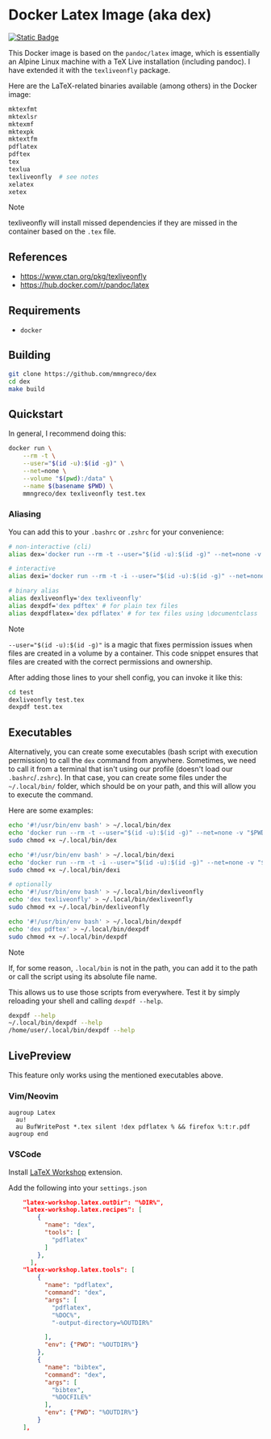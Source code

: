 # Docker Latex Image (aka dex)


[![Static Badge](https://img.shields.io/badge/docker-hub-blue?style=flat-square)](https://hub.docker.com/r/mmngreco/dex)


This Docker image is based on the `pandoc/latex` image, which is essentially an
Alpine Linux machine with a TeX Live installation (including pandoc). I have
extended it with the `texliveonfly` package.

Here are the LaTeX-related binaries available (among others) in the Docker
image:

```sh
mktexfmt
mktexlsr
mktexmf
mktexpk
mktextfm
pdflatex
pdftex
tex
texlua
texliveonfly  # see notes
xelatex
xetex
```


> [!NOTE]
>
> texliveonfly will install missed dependencies if they are missed in the
> container based on the `.tex` file.

## References

- https://www.ctan.org/pkg/texliveonfly
- https://hub.docker.com/r/pandoc/latex

## Requirements

- `docker`


## Building

```sh
git clone https://github.com/mmngreco/dex
cd dex
make build
```

## Quickstart

In general, I recommend doing this:

```sh
docker run \
    --rm -t \
    --user="$(id -u):$(id -g)" \
    --net=none \
    --volume "$(pwd):/data" \
    --name $(basename $PWD) \
    mmngreco/dex texliveonfly test.tex
```


### Aliasing

You can add this to your `.bashrc` or `.zshrc` for your convenience:

```bash
# non-interactive (cli)
alias dex='docker run --rm -t --user="$(id -u):$(id -g)" --net=none -v "$PWD:$PWD" -w $PWD mmngreco/dex'

# interactive
alias dexi='docker run --rm -t -i --user="$(id -u):$(id -g)" --net=none -v "$PWD:$PWD" -w $PWD mmngreco/dex'

# binary alias
alias dexliveonfly='dex texliveonfly'
alias dexpdf='dex pdftex' # for plain tex files
alias dexpdflatex='dex pdflatex' # for tex files using \documentclass
```

> [!NOTE]
>
> `--user="$(id -u):$(id -g)"` is a magic that fixes permission issues when
> files are created in a volume by a container. This code snippet ensures that
> files are created with the correct permissions and ownership.

After adding those lines to your shell config, you can invoke it like this:

```sh
cd test
dexliveonfly test.tex
dexpdf test.tex
```

## Executables


Alternatively, you can create some executables (bash script with execution
permission) to call the `dex` command from anywhere. Sometimes, we need to call
it from a terminal that isn't using our profile (doesn't load our
`.bashrc`/`.zshrc`). In that case, you can create some files under the
`~/.local/bin/` folder, which should be on your path, and this will allow you
to execute the command.

Here are some examples:

```bash
echo '#!/usr/bin/env bash' > ~/.local/bin/dex
echo 'docker run --rm -t --user="$(id -u):$(id -g)" --net=none -v "$PWD:$PWD" -w $PWD mmngreco/dex $@' >> ~/.local/bin/dex
sudo chmod +x ~/.local/bin/dex

echo '#!/usr/bin/env bash' > ~/.local/bin/dexi
echo 'docker run --rm -t -i --user="$(id -u):$(id -g)" --net=none -v "$PWD:$PWD" -w $PWD mmngreco/dex $@' > ~/.local/bin/dexi
sudo chmod +x ~/.local/bin/dexi

# optionally
echo '#!/usr/bin/env bash' > ~/.local/bin/dexliveonfly
echo 'dex texliveonfly' > ~/.local/bin/dexliveonfly
sudo chmod +x ~/.local/bin/dexliveonfly

echo '#!/usr/bin/env bash' > ~/.local/bin/dexpdf
echo 'dex pdftex' > ~/.local/bin/dexpdf
sudo chmod +x ~/.local/bin/dexpdf
```


> [!NOTE]
>
> If, for some reason, `.local/bin` is not in the path, you can add it to the
> path or call the script using its absolute file name.

This allows us to use those scripts from everywhere. Test it by simply
reloading your shell and calling `dexpdf --help`.

```bash
dexpdf --help
~/.local/bin/dexpdf --help
/home/user/.local/bin/dexpdf --help
```
## LivePreview

This feature only works using the mentioned executables above.

### Vim/Neovim

```vimscript
augroup Latex
  au!
  au BufWritePost *.tex silent !dex pdflatex % && firefox %:t:r.pdf
augroup end
```


### VSCode

Install [LaTeX Workshop][vs-ext] extension.

Add the following into your `settings.json`

```json
    "latex-workshop.latex.outDir": "%DIR%",
    "latex-workshop.latex.recipes": [
        {
          "name": "dex",
          "tools": [
            "pdflatex"
          ]
        },
      ],
    "latex-workshop.latex.tools": [
        {
          "name": "pdflatex",
          "command": "dex",
          "args": [
            "pdflatex",
            "%DOC%",
            "-output-directory=%OUTDIR%"

          ],
          "env": {"PWD": "%OUTDIR%"}
        },
        {
          "name": "bibtex",
          "command": "dex",
          "args": [
            "bibtex",
            "%DOCFILE%"
          ],
          "env": {"PWD": "%OUTDIR%"}
        }
    ],
```

[vs-ext]: https://marketplace.visualstudio.com/items?itemName=James-Yu.latex-workshop
